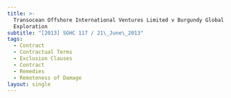 ```yaml
---
title: >-
  Transocean Offshore International Ventures Limited v Burgundy Global
  Exploration
subtitle: "[2013] SGHC 117 / 21\_June\_2013"
tags:
  - Contract
  - Contractual Terms
  - Exclusion Clauses
  - Contract
  - Remedies
  - Remoteness of Damage
layout: single
---
```


